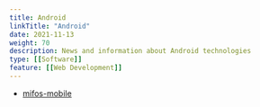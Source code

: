 ```yaml
---
title: Android
linkTitle: "Android"
date: 2021-11-13
weight: 70
description: News and information about Android technologies
type: [[Software]]
feature: [[Web Development]]
---
```


* [mifos-mobile](https://github.com/openMF/mifos-mobile)
